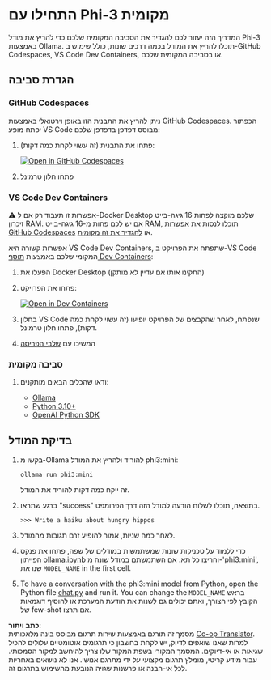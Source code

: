 <!--
CO_OP_TRANSLATOR_METADATA:
{
  "original_hash": "3edae6aebc3d0143037109e8af58f1ac",
  "translation_date": "2025-05-09T07:12:45+00:00",
  "source_file": "md/01.Introduction/01/01.EnvironmentSetup.md",
  "language_code": "he"
}
-->
# התחילו עם Phi-3 מקומית

המדריך הזה יעזור לכם להגדיר את הסביבה המקומית שלכם כדי להריץ את מודל Phi-3 באמצעות Ollama. תוכלו להריץ את המודל בכמה דרכים שונות, כולל שימוש ב-GitHub Codespaces, VS Code Dev Containers, או בסביבה המקומית שלכם.

## הגדרת סביבה

### GitHub Codespaces

ניתן להריץ את התבנית הזו באופן וירטואלי באמצעות GitHub Codespaces. הכפתור יפתח מופע VS Code מבוסס דפדפן בדפדפן שלכם:

1. פתחו את התבנית (זה עשוי לקחת כמה דקות):

    [![Open in GitHub Codespaces](https://github.com/codespaces/badge.svg)](https://codespaces.new/microsoft/phi-3cookbook)

2. פתחו חלון טרמינל

### VS Code Dev Containers

⚠️ אפשרות זו תעבוד רק אם ל-Docker Desktop שלכם מוקצה לפחות 16 גיגה-בייט זיכרון RAM. אם יש לכם פחות מ-16 גיגה-בייט RAM, תוכלו לנסות את [אפשרות GitHub Codespaces](../../../../../md/01.Introduction/01) או [להגדיר את זה מקומית](../../../../../md/01.Introduction/01).

אפשרות קשורה היא VS Code Dev Containers, שתפתח את הפרויקט ב-VS Code המקומי שלכם באמצעות [תוסף Dev Containers](https://marketplace.visualstudio.com/items?itemName=ms-vscode-remote.remote-containers):

1. הפעלו את Docker Desktop (התקינו אותו אם עדיין לא מותקן)
2. פתחו את הפרויקט:

    [![Open in Dev Containers](https://img.shields.io/static/v1?style=for-the-badge&label=Dev%20Containers&message=Open&color=blue&logo=visualstudiocode)](https://vscode.dev/redirect?url=vscode://ms-vscode-remote.remote-containers/cloneInVolume?url=https://github.com/microsoft/phi-3cookbook)

3. בחלון VS Code שנפתח, לאחר שהקבצים של הפרויקט יופיעו (זה עשוי לקחת כמה דקות), פתחו חלון טרמינל.
4. המשיכו עם [שלבי הפריסה](../../../../../md/01.Introduction/01)

### סביבה מקומית

1. ודאו שהכלים הבאים מותקנים:

    * [Ollama](https://ollama.com/)
    * [Python 3.10+](https://www.python.org/downloads/)
    * [OpenAI Python SDK](https://pypi.org/project/openai/)

## בדיקת המודל

1. בקשו מ-Ollama להוריד ולהריץ את המודל phi3:mini:

    ```shell
    ollama run phi3:mini
    ```

    זה ייקח כמה דקות להוריד את המודל.

2. ברגע שתראו "success" בתוצאה, תוכלו לשלוח הודעה למודל הזה דרך הפרומפט.

    ```shell
    >>> Write a haiku about hungry hippos
    ```

3. לאחר כמה שניות, אמור להופיע זרם תגובות מהמודל.

4. כדי ללמוד על טכניקות שונות שמשתמשות במודלים של שפה, פתחו את פנקס הפייתון [ollama.ipynb](../../../../../code/01.Introduce/ollama.ipynb) והריצו כל תא. אם השתמשתם במודל שונה מ-'phi3:mini', שנו את `MODEL_NAME` in the first cell.

5. To have a conversation with the phi3:mini model from Python, open the Python file [chat.py](../../../../../code/01.Introduce/chat.py) and run it. You can change the `MODEL_NAME` בראש הקובץ לפי הצורך, ואתם יכולים גם לשנות את הודעת המערכת או להוסיף דוגמאות של few-shot אם תרצו.

**כתב ויתור**:  
מסמך זה תורגם באמצעות שירות תרגום מבוסס בינה מלאכותית [Co-op Translator](https://github.com/Azure/co-op-translator). למרות שאנו שואפים לדיוק, יש לקחת בחשבון כי תרגומים אוטומטיים עלולים להכיל שגיאות או אי-דיוקים. המסמך המקורי בשפת המקור שלו צריך להיחשב למקור הסמכותי. עבור מידע קריטי, מומלץ תרגום מקצועי על ידי מתרגם אנושי. אנו לא נושאים באחריות לכל אי-הבנה או פרשנות שגויה הנובעת מהשימוש בתרגום זה.